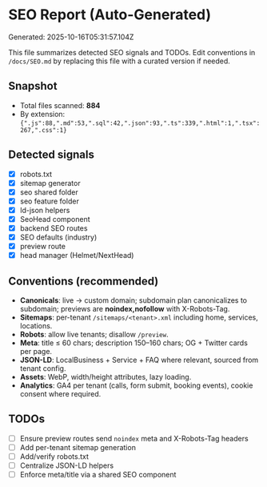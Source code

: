 # SEO Report (Auto-Generated)

Generated: 2025-10-16T05:31:57.104Z

This file summarizes detected SEO signals and TODOs. Edit conventions in `/docs/SEO.md` by replacing this file with a curated version if needed.

## Snapshot
- Total files scanned: **884**
- By extension: `{".js":88,".md":53,".sql":42,".json":93,".ts":339,".html":1,".tsx":267,".css":1}`

## Detected signals
- [x] robots.txt
- [x] sitemap generator
- [x] seo shared folder
- [x] seo feature folder
- [x] ld-json helpers
- [x] SeoHead component
- [x] backend SEO routes
- [x] SEO defaults (industry)
- [x] preview route
- [x] head manager (Helmet/NextHead)

## Conventions (recommended)
- **Canonicals**: live → custom domain; subdomain plan canonicalizes to subdomain; previews are **noindex,nofollow** with X-Robots-Tag.
- **Sitemaps**: per-tenant `/sitemaps/<tenant>.xml` including home, services, locations.
- **Robots**: allow live tenants; disallow `/preview`.
- **Meta**: title ≤ 60 chars; description 150–160 chars; OG + Twitter cards per page.
- **JSON-LD**: LocalBusiness + Service + FAQ where relevant, sourced from tenant config.
- **Assets**: WebP, width/height attributes, lazy loading.
- **Analytics**: GA4 per tenant (calls, form submit, booking events), cookie consent where required.

## TODOs
- [ ] Ensure preview routes send `noindex` meta and X-Robots-Tag headers
- [ ] Add per-tenant sitemap generation
- [ ] Add/verify robots.txt
- [ ] Centralize JSON-LD helpers
- [ ] Enforce meta/title via a shared SEO component

